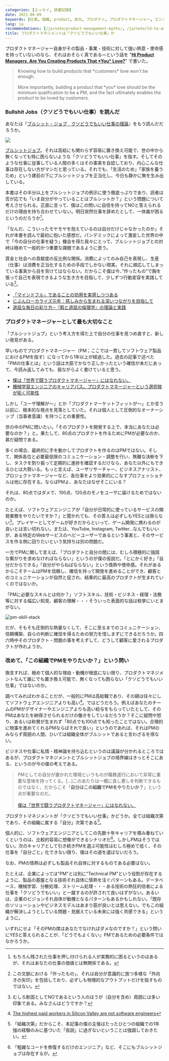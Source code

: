 ```yaml
---
categories: [エッセイ, 読書記録]
date: 2021-06-09
keywords: [仕事, 組織, product, 自分, プロダクト, プロダクトマネージャー, エンジニア, ソフトウェア, 確信, 情熱]
lang: ja
recommendations: [/ja/note/product-management-myths/, /ja/note/td-to-amazon/, /ja/note/first-quarter-as-a-product-manager/]
title: プロダクトマネジメントは「クソどうでもいい仕事」か
---
```


プロダクトマネージャー自身がその製品・事業・技術に対して強い熱意・使命感を持っていないのなら、それはおそらく真である&mdash;という話を "**[Hi Product Managers, Are You Creating Products That \*You\* Love?](/note/product-management-and-bullshit-job)**" で書いた。

> Knowing how to build products that \*customers\* love won't be enough.<br/><br/>More importantly, building a product that \*you\* love should be the minimum qualification to be a PM, and the fact ultimately enables the product to be loved by customers.

### Bullshit Jobs（クソどうでもいい仕事）を読んだ

あなたは『[ブルシット・ジョブ　クソどうでもいい仕事の理論](https://amzn.to/3x1IBe6)』をもう読んだだろうか。

<a href="https://www.amazon.co.jp/dp/B08Q368DRP?_encoding=UTF8&btkr=1&linkCode=li2&tag=takuti-22&linkId=4bc0a4130a94fb230bf10a8efd17f828&language=ja_JP&ref_=as_li_ss_il" target="_blank"><img border="0" src="//ws-fe.amazon-adsystem.com/widgets/q?_encoding=UTF8&ASIN=B08Q368DRP&Format=_SL160_&ID=AsinImage&MarketPlace=JP&ServiceVersion=20070822&WS=1&tag=takuti-22&language=ja_JP" ></a><img src="https://ir-jp.amazon-adsystem.com/e/ir?t=takuti-22&language=ja_JP&l=li2&o=9&a=B08Q368DRP" width="1" height="1" border="0" alt="" style="border:none !important; margin:0px !important;" />

[ブルシットジョブ](https://ja.wikipedia.org/wiki/%E3%83%96%E3%83%AB%E3%82%B7%E3%83%83%E3%83%88%E3%83%BB%E3%82%B8%E3%83%A7%E3%83%96)。それは高給にも関わらず容易に置き換え可能で、世の中から無くなっても特に困らないような「クソどうでもいい仕事」を指す。そしてそのような仕事に従事している人間の多くはその事実を自認しており、内心こんな仕事は存在しない方がマシだと思っている。それでも、「生活のため」「家族を養うため」という建前の下にブルシットジョブを正当化し、今日も静かに無を生み出している。

本書はその半分以上をブルシットジョブの例示に使う徹底っぷりであり、読者は否が応でも「いま自分がやっていることはブルシットか？」という問題について考えさせられる。正直に言って、僕はこの問いに自信を持ってNOと答えられるだけの理由を持ち合わせていない。明日突然仕事を辞めたとして、一体誰が困るというのだろうか[^1]。

「なんだ、こういったモヤモヤを抱えているのは自分だけじゃなかったのか」それが本書を読んで最初に抱いた感想だ。パンデミックによって激変した世界の中で「今の自分の仕事を疑う」機会を得た我々にとって、ブルシットジョブとの対峙は極めて一般的かつ重要な課題であるように思う。

賃金と社会への貢献度の反比例な関係。消費によってのみ自己を表現し、生産（仕事）は消費を正当化するための手段でしかない現実。それに順応してしまっている事実から目を背けてはならない。だからこそ僕は今、”作ったもの”で胸を張って自己を表現できるような生き方を目指して、少しずつ行動変容を実践している[^2]。

- [「マインドフル」であることの効用を実感しつつある](/ja/note/be-mindful/)
- [じぶんローカライズ元年：慈しみから生まれる深いつながりを目指して](/ja/note/2021/)
- [退屈な毎日の彩り方─『暇と退屈の倫理学』の理論と実践](/ja/note/boredom/)

### プロダクトマネージャーとして最も大切なこと

「ブルシットジョブ」という考え方を得た上で自分の仕事を見つめ直すと、新しい発見がある。

早いものでプロダクトマネージャー（PM；ここでは一貫してソフトウェア製品におけるPMを指す）になってから1年以上が経過した。過去の記事で述べた「PMの仕事とは」という話は大筋でかなり正しかったという確信が未だにあって、今読み返してみても、我ながらよく書けていると思う。

- [僕は「世界で闘うプロダクトマネージャー」にはなれない。](/ja/note/first-quarter-as-a-product-manager/)
- [機械学習エンジニアのキャリアパス。プロダクトマネージャーという選択肢が拓く可能性](https://offers.jp/media/sidejob/workstyle/a_1905)

しかし「ユーザ理解が〜」とか「プロダクトマーケットフィットが〜」とか言う以前に、根本的な視点を見落としていた。それは個人として圧倒的なオーナーシップ（当事者意識）を持つことの重要性。

世の中のPMに問いたい。「そのプロダクトを開発する上で、本当にあなたは必要なのか？」と。果たして、80点のプロダクトを作るためにPMが必要なのか、甚だ疑問である。

多くの場合、最終的に手を動かしてプロダクトを作るのはPMではない。そして、関係各位と必要最低限のコミュニケーション・調整を行い、無難な決断を下し、タスクを割り振って定期的に進捗を確認するだけなら、あなた以外にもできるひとは大勢いる。もっと言えば、ユーザリサーチャー、ビジネスアナリスト、プロジェクトマネージャーなど、各仕事をより効果的にこなすプロフェッショナルは他に存在する。ならばPMよ、あなたはなぜそこにいる？

それは、80点ではダメで、100点、120点のモノをユーザに届けるためではないのか。

たとえば、ソフトウェアエンジニアが「自分が日常的に使っているサービスの開発業務をやりたいですか？」と聞かれても、その答えは必ずしもYESとは限らない[^3]。プレイヤーとしてゲームが好きだからといって、ゲーム開発に携わるのが良いとは言い切れない。または、YouTube, Instagram, Twitter...なんでもいいが、ある特定のWebサービスのヘビーユーザーであるという事実と、そのサービスを作る側に回りたいという気持ちは別の問題だ。

一方でPMに関して言えば、「プロダクトと自分の間には、むしろ積極的に強固な繋がりを求めなければならない」というのが僕の仮説だ。「とにかく好き」「自分だからできる」「自分がやらねばならない」という情熱や使命感。それがあるからこそチームはPMを信頼し、確信を持って開発を進めることができ、顧客とのコミュニケーションが自然と促され、結果的に最高のプロダクトが生まれていくのではないか。

「PMに必要なスキルとは何か？」ソフトスキル、技術・ビジネス・経理・法務等に対する幅広い知見、顧客の理解・・・そういった表面的な話は枚挙にいとまがない。

![pm-skill-stack](/images/product-management-and-bullshit-job/pm-skill-stack.png)

だが、そもそも圧倒的な熱量なくして、そこに至るまでのコミュニケーション、信頼構築、自らの判断に確信を得るための努力を惜しまずにできるだろうか。四六時中そのプロダクト・問題の事を考えずして、どうして顧客に愛されるプロダクトが作れようか。

### 改めて、「この組織でPMをやりたいか？」という問い

換言すれば、極めて個人的な理由・動機が根底にない限り、プロダクトマネジメントなんて誰にでも置き換え可能で、無くなっても困らない「クソどうでもいい仕事」ではないのか。

調べてみればわかることだが、一般的にPMは高給職であり、その額は往々にしてソフトウェアエンジニアよりも高い[^4]。ではどうだろう。例えばあなたのチームのPMがデザイナーやエンジニアよりも高い給与をもらっていたとして、そのPMはあなたを納得させられるだけの働きをしているだろうか？そこに疑問や怒り、あるいは称賛が生まれず「80点でも100点でも知ったことではない。合理的に物事を進めてくれるPMならばそれで良い」というのであれば、それはPMのみならず周囲の人間、ひいては組織全体がブルシットであると言わざるを得ない。

ビジネスや仕事に私情・精神論を持ち込むというのは議論が分かれるところではあるが、プロダクトマネジメントとブルシットジョブの境界線はきっとそこにある、というのが今の僕の考えである。

> PMとしての自分が置かれた環境というものが職務遂行において非常に重要な意味を持ってくる。[...]このあたりは一概に良し悪しを判断できるものではなく、だからこそ「**自分はこの組織でPMをやりたいか？**」という点が重要なのだ。<br/><br/>[僕は「世界で闘うプロダクトマネージャー」にはなれない。](/ja/note/first-quarter-as-a-product-manager/)

プロダクトマネジメントが「クソどうでもいい仕事」かどうか。全ては組織次第であり、その組織に属する「自分」次第である[^5]。

個人的に、ソフトウェアエンジニアとしてこの先数十年キャリアを積み重ねていくというのは、比較的容易に想像ができるシナリオだ[^6]。しかしPMはそうではない。次のキャリアとして引き続きPMを選ぶ可能性はむしろ極めて低く、その仕事を「自分ごと」化できない限り、僕はその道を選ばないだろう。

なお、PMの情熱は必ずしも製品それ自体に対するものである必要はない。

たとえば、企業によっては"PM"とは別に"Technical PM"という役割が存在するように、製品の基盤となる技術それ自体に情熱を注ぐパターンもある。データベース、機械学習、分散処理、ストリーム処理・・・ある技術の熱狂的信者による仕事を「クソどうでもいい」と一蹴するのが許されて良いはずがない。あるいは、企業のビジョンそれ自体が動機となるパターンもあるかもしれない。「既存のソリューションやビジネスモデルはあまり筋が良いとは思えない。でもこの組織が解決しようとしている問題・見据えている未来には強く共感できる」というように。

いずれにせよ「そのPMの席はあなたでなければダメなのですか？」という問いにYESと答えられることが、「どうでもよくない」PMであるための必要条件ではなかろうか。

[^1]: もちろん残された仕事を押し付けられる人が実務的に困るというのはあるが、それはあなたの仕事の価値とは無関係である。
[^2]: この文脈における「作ったもの」、それは自分が意識的に放つ多様な「外向きの矢印」を包括しており、必ずしも物理的なアウトプットだけを指すものではない。
[^3]: むしろ断固としてNOであるという人のほうが（自分を含め）周囲には多い印象である。みなさんはどうですか？
[^4]: [The highest paid workers in Silicon Valley are not software engineers](https://qz.com/766658/the-highest-paid-workers-in-silicon-valley-are-not-software-engineers/)
[^5]: 「組織次第」だからこそ、本記事の僕の主張はたったひとつの組織での1年強の経験のみに基づいた「仮説」に過ぎないということは強調しておきたい。
[^6]: 「粗雑なコードを修復するだけのエンジニア」など、そこにもブルシットジョブは存在するが。
